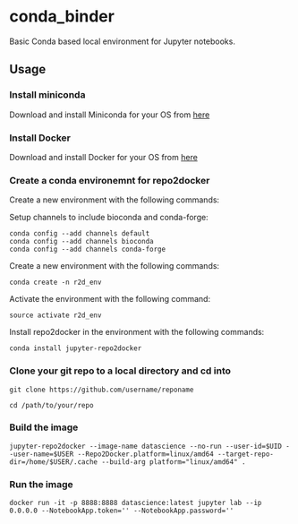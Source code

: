 # conda_binder
Basic Conda based local environment for Jupyter notebooks.

## Usage    

### Install miniconda

Download and install Miniconda for your OS from [here](https://conda.io/miniconda.html)

### Install Docker

Download and install Docker for your OS from [here](https://docs.docker.com/get-started/)

### Create a conda environemnt for repo2docker

Create a new environment with the following commands:

Setup channels to include bioconda and conda-forge:

```
conda config --add channels default
conda config --add channels bioconda
conda config --add channels conda-forge
```

Create a new environment with the following commands:

```
conda create -n r2d_env 
```
Activate the environment with the following command:

```
source activate r2d_env
```

Install repo2docker in the environment with the following commands:

```
conda install jupyter-repo2docker
```
### Clone your git repo to a local directory and cd into

```
git clone https://github.com/username/reponame

cd /path/to/your/repo
```

### Build the image

```
jupyter-repo2docker --image-name datascience --no-run --user-id=$UID --user-name=$USER --Repo2Docker.platform=linux/amd64 --target-repo-dir=/home/$USER/.cache --build-arg platform="linux/amd64" .
```

### Run the image

```
docker run -it -p 8888:8888 datascience:latest jupyter lab --ip 0.0.0.0 --NotebookApp.token='' --NotebookApp.password=''
```